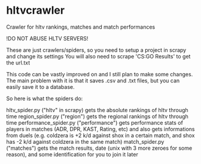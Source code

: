 # hltvcrawler
Crawler for hltv rankings, matches and match performances

!DO NOT ABUSE HLTV SERVERS!

These are just crawlers/spiders, so you need to setup a project in scrapy and change its settings
You will also need to scrape 'CS:GO Results' to get the url.txt

This code can be vastly improved on and I still plan to make some changes. The main problem with it is that it saves .csv and .txt files, but you can easily save it to a database.

So here is what the spiders do:

hltv_spider.py ("hltv" in scrapy) gets the absolute rankings of hltv through time
region_spider.py ("region") gets the regional rankings of hltv through time
performance_spider.py ("performance") gets performance stats of players in matches (ADR, DPR, KAST, Rating, etc) and also gets informations from duels (e.g. coldzera is +2 k/d against shox in a certain match, and shox has -2 k/d against coldzera in the same match)
match_spider.py ("matches") gets the match results, date (unix with 3 more zeroes for some reason), and some identification for you to join it later
